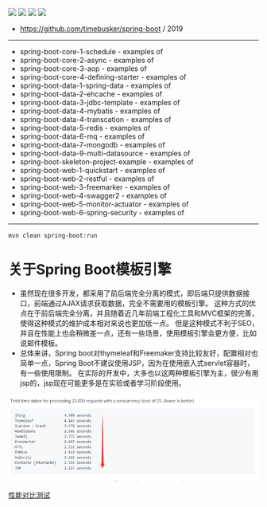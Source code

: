 ![](https://img.shields.io/badge/language-java-blue)
![](https://img.shields.io/badge/technology-springboot2-blue)
![](https://img.shields.io/badge/development%20year-2019-orange)
![](https://img.shields.io/badge/license-MIT-lightgrey)

- https://github.com/timebusker/spring-boot / 2019

--------------------------------------------------------------------------------

- spring-boot-core-1-schedule - examples of
- spring-boot-core-2-async - examples of
- spring-boot-core-3-aop - examples of
- spring-boot-core-4-defining-starter - examples of
- spring-boot-data-1-spring-data - examples of
- spring-boot-data-2-ehcache - examples of
- spring-boot-data-3-jdbc-template - examples of
- spring-boot-data-4-mybatis - examples of
- spring-boot-data-4-transcation - examples of
- spring-boot-data-5-redis - examples of
- spring-boot-data-6-mq - examples of
- spring-boot-data-7-mongodb - examples of
- spring-boot-data-9-multi-datasource - examples of
- spring-boot-skeleton-project-example - examples of
- spring-boot-web-1-quickstart - examples of
- spring-boot-web-2-restful - examples of
- spring-boot-web-3-freemarker - examples of
- spring-boot-web-4-swagger2 - examples of
- spring-boot-web-5-monitor-actuator - examples of
- spring-boot-web-6-spring-security - examples of

--------------------------------------------------------------------------------

```shell script
mvn clean spring-boot:run
```

# 关于Spring Boot模板引擎

- 虽然现在很多开发，都采用了前后端完全分离的模式，即后端只提供数据接口，前端通过AJAX请求获取数据，完全不需要用的模板引擎。
这种方式的优点在于前后端完全分离，并且随着近几年前端工程化工具和MVC框架的完善，使得这种模式的维护成本相对来说也更加低一点。
但是这种模式不利于SEO，并且在性能上也会稍微差一点，还有一些场景，使用模板引擎会更方便，比如说邮件模板。
- 总体来讲，Spring boot对thymeleaf和Freemaker支持比较友好，配置相对也简单一点，Spring Boot不建议使用JSP，因为在使用嵌入式servlet容器时，有一些使用限制。
在实际的开发中，大多也以这两种模板引擎为主，很少有用jsp的，jsp现在可能更多是在实验或者学习阶段使用。

![](image/web_template_performance.png)

[性能对比测试](https://github.com/jreijn/spring-comparing-template-engines)

